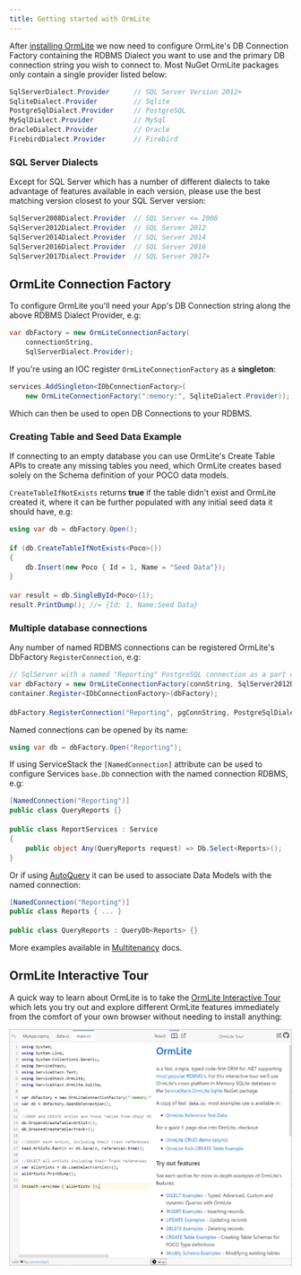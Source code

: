 ```yaml
---
title: Getting started with OrmLite
---
```


After [installing OrmLite](installation) we now need to configure OrmLite's DB Connection Factory containing the RDBMS Dialect you want to use and the primary DB connection string you wish to connect to. Most NuGet OrmLite packages only contain a single provider listed below:

```csharp
SqlServerDialect.Provider      // SQL Server Version 2012+
SqliteDialect.Provider         // Sqlite
PostgreSqlDialect.Provider     // PostgreSQL 
MySqlDialect.Provider          // MySql
OracleDialect.Provider         // Oracle
FirebirdDialect.Provider       // Firebird
```

### SQL Server Dialects

Except for SQL Server which has a number of different dialects to take advantage of features available in each version, please use the best matching version closest to your SQL Server version:

```csharp
SqlServer2008Dialect.Provider  // SQL Server <= 2008
SqlServer2012Dialect.Provider  // SQL Server 2012
SqlServer2014Dialect.Provider  // SQL Server 2014
SqlServer2016Dialect.Provider  // SQL Server 2016
SqlServer2017Dialect.Provider  // SQL Server 2017+
```

## OrmLite Connection Factory

To configure OrmLite you'll need your App's DB Connection string along the above RDBMS Dialect Provider, e.g:

```csharp
var dbFactory = new OrmLiteConnectionFactory(
    connectionString,  
    SqlServerDialect.Provider);
```

If you're using an IOC register `OrmLiteConnectionFactory` as a **singleton**:

```csharp
services.AddSingleton<IDbConnectionFactory>(
    new OrmLiteConnectionFactory(":memory:", SqliteDialect.Provider)); //InMemory Sqlite DB
```

Which can then be used to open DB Connections to your RDBMS.

### Creating Table and Seed Data Example

If connecting to an empty database you can use OrmLite's Create Table APIs to create any missing tables you need, which OrmLite creates
based solely on the Schema definition of your POCO data models.

`CreateTableIfNotExists` returns **true** if the table didn't exist and OrmLite created it, where it can be further populated with any initial seed data it should have, e.g:

```csharp
using var db = dbFactory.Open();

if (db.CreateTableIfNotExists<Poco>())
{
    db.Insert(new Poco { Id = 1, Name = "Seed Data"});
}

var result = db.SingleById<Poco>(1);
result.PrintDump(); //= {Id: 1, Name:Seed Data}
```

### Multiple database connections

Any number of named RDBMS connections can be registered OrmLite's DbFactory `RegisterConnection`, e.g:

```csharp
// SqlServer with a named "Reporting" PostgreSQL connection as a part of the same `dbFactory`
var dbFactory = new OrmLiteConnectionFactory(connString, SqlServer2012Dialect.Provider);
container.Register<IDbConnectionFactory>(dbFactory);

dbFactory.RegisterConnection("Reporting", pgConnString, PostgreSqlDialect.Provider);
```

Named connections can be opened by its name:

```csharp
using var db = dbFactory.Open("Reporting");
```

If using ServiceStack the `[NamedConnection]` attribute can be used to configure Services `base.Db` connection with the named connection RDBMS, e.g:

```csharp
[NamedConnection("Reporting")]
public class QueryReports {}

public class ReportServices : Service
{
    public object Any(QueryReports request) => Db.Select<Reports>();
}
```

Or if using [AutoQuery](/autoquery/) it can be used to associate Data Models with the named connection:

```csharp
[NamedConnection("Reporting")]
public class Reports { ... }

public class QueryReports : QueryDb<Reports> {}
```

More examples available in [Multitenancy](/multitenancy) docs.

## OrmLite Interactive Tour

A quick way to learn about OrmLite is to take the [OrmLite Interactive Tour](https://gist.cafe/87164fa870ac7503b43333d1d275456c?docs=8a70f8bf2755f0a755afeca6b2a5238e) which lets you try out and explore different OrmLite features immediately from the comfort of your own
browser without needing to install anything:

[![](/img/pages/gistcafe/ormlite-tour-screenshot.png)](https://gist.cafe/87164fa870ac7503b43333d1d275456c?docs=8a70f8bf2755f0a755afeca6b2a5238e)

